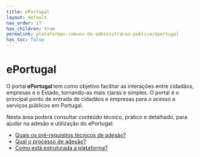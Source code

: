 ```yaml
---
title: ePortugal
layout: default
nav_order: 17
has_children: true
permalink: plataformas-comuns-da-administracao-publica/eportugal
has_toc: false
---
```


# ePortugal

O portal **ePortugal** tem como objetivo facilitar as interações entre cidadãos, empresas e o Estado, tornando-as mais claras e simples. O portal é o principal ponto de entrada de cidadãos e empresas para o acesso a serviços públicos em Portugal.

Nesta área poderá consultar conteúdo técnico, prático e detalhado, para ajudar na adesão e utilização do ePortugal:

- [Quais os pré-requisitos técnicos de adesão?](quais-os-pre-requisitos-tecnicos-de-adesao.md)
- [Qual o processo de adesão?](qual-o-processo-de-adesao/)
- [Como está estruturada a plataforma?](como-esta-estruturada-a-plataforma.md)